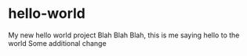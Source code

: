 # hello-world
My new hello world project
Blah Blah Blah, this is me saying hello to the world
Some additional change
